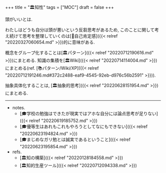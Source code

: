 +++
title = "🏛知性"
tags = ["MOC"]
draft = false
+++

頭がいいとは.

わたしはどうも自分は頭が悪いという反芻思考があるため, このことに関して考え続けて思考を整理していくのは[📝自己肯定感]({{< relref "20220327060654.md" >}})的に意味がある.

概念をグループ化することは[🏛パターン]({{< relref "20220712190616.md" >}})にまとめる. 知識の集積を[🏛Wiki]({{< relref "20220714114004.md" >}})にまとめる(ref. [📚パターン/Wiki/XP]({{< relref "20220712191246.md#372c2488-eaf9-4545-92eb-d976c56b2591" >}})).

抽象具体化することは, [🏛抽象的思考]({{< relref "20220628151954.md" >}})にまとめる.

---

-   notes.
    -   [🎓学校の勉強はできたが現実ではアホな自分には論点思考が足りない]({{< relref "20220619185752.md" >}})
    -   [🎓優等生はあれもこれもやろうとしてなにもできない]({{< relref "20220623194824.md" >}})
    -   [🎓まじめなガリ勉とは誠実であるということ]({{< relref "20220623195854.md" >}})
-   refs.
    -   [🏛知の構築]({{< relref "20220128184558.md" >}})
    -   [🏛知的生産ツール]({{< relref "20220712094338.md" >}})
